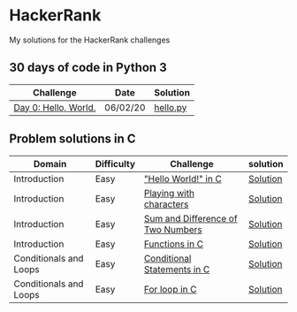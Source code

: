 # HackerRank
My solutions for the HackerRank challenges


## 30 days of code in Python 3
|Challenge|Date|Solution|
|---|---|---|
|[Day 0: Hello, World.](https://www.hackerrank.com/challenges/30-hello-world/problem)|06/02/20|[hello.py](https://github.com/Yovvel/HackerRank/blob/master/30%20days%20of%20Code/python3/hello.py)|

## Problem solutions in C
|Domain|Difficulty|Challenge|solution|
---|---|---|---
|Introduction|Easy|["Hello World!" in C](https://www.hackerrank.com/challenges/hello-world-c/problem)|[Solution](C/Introduction/helloWorld.c)|
|Introduction|Easy|[Playing with characters](https://www.hackerrank.com/challenges/playing-with-characters/problem)|[Solution](C/Introduction/playingWithCharacters.c)|
|Introduction|Easy|[Sum and Difference of Two Numbers](https://www.hackerrank.com/challenges/sum-numbers-c/problem)|[Solution](C/Introduction/sumAndDifference.c)|
|Introduction|Easy|[Functions in C](https://www.hackerrank.com/challenges/functions-in-c/problem)|[Solution](C/Introduction/functionsInC.c)|
|Conditionals and Loops|Easy|[Conditional Statements in C](https://www.hackerrank.com/challenges/conditional-statements-in-c/problem)|[Solution](C/Conditionals%20and%20Loops/conditionalStatements.c)|
|Conditionals and Loops|Easy|[For loop in C](https://www.hackerrank.com/challenges/for-loop-in-c/problem)|[Solution](C/Conditionals%20and%20Loops/forLoop.c)|
